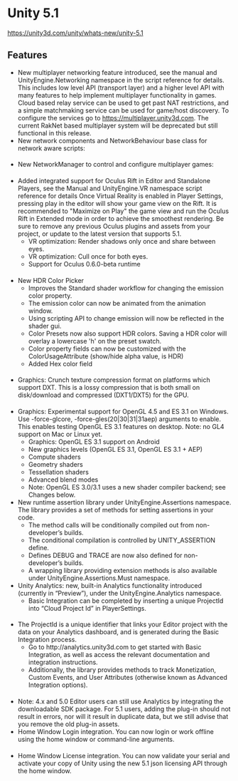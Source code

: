 # Unity 5.1
https://unity3d.com/unity/whats-new/unity-5.1

## Features

<ul>
<li>New multiplayer networking feature introduced, see the manual and UnityEngine.Networking namespace in the script reference for details. This includes low level API (transport layer) and a higher level API with many features to help implement multiplayer functionality in games. Cloud based relay service can be used to get past NAT restrictions, and a simple matchmaking service can be used for game/host discovery. To configure the services go to <a href="https://multiplayer.unity3d.com">https://multiplayer.unity3d.com</a>. The current RakNet based multiplayer system will be deprecated but still functional in this release.  </li>
<li>New network components and NetworkBehaviour base class for network aware scripts:</li>
</ul>

#### 
<ul>
<li>New NetworkManager to control and configure multiplayer games:</li>
</ul>

#### 
<ul>
<li>Added integrated support for Oculus Rift in Editor and Standalone Players, see the Manual and UnityEngine.VR namespace script reference for details  Once Virtual Reality is enabled in Player Settings, pressing play in the editor will show your game view on the Rift.  It is recommended to "Maximize on Play" the game view and run the Oculus Rift in Extended mode in order to achieve the smoothest rendering.  Be sure to remove any previous Oculus plugins and assets from your project, or update to the latest version that supports 5.1. 
<ul>
<li>VR optimization: Render shadows only once and share between eyes.</li>
<li>VR optimization: Cull once for both eyes.</li>
<li>Support for Oculus 0.6.0-beta runtime</li>
</ul></li>
</ul>

#### 
<ul>
<li>New HDR Color Picker 
<ul>
<li>Improves the Standard shader workflow for changing the emission color property.</li>
<li>The emission color can now be animated from the animation window.</li>
<li>Using scripting API to change emission will now be reflected in the shader gui.</li>
<li>Color Presets now also support HDR colors. Saving a HDR color will overlay a lowercase 'h' on the preset swatch.</li>
<li>Color property fields can now be customized with the ColorUsageAttribute (show/hide alpha value, is HDR)</li>
<li>Added Hex color field</li>
</ul></li>
</ul>

#### 
<ul>
<li>Graphics: Crunch texture compression format on platforms which support DXT. This is a lossy compression that is both small on disk/download and compressed (DXT1/DXT5) for the GPU.</li>
</ul>

#### 
<ul>
<li>Graphics: Experimental support for OpenGL 4.5 and ES 3.1 on Windows. Use -force-glcore, -force-gles(20|30|31|31aep) arguments to enable. This enables testing OpenGL ES 3.1 features on desktop. Note: no GL4 support on Mac or Linux yet.  
<ul>
<li>Graphics: OpenGL ES 3.1 support on Android</li>
<li>New graphics levels (OpenGL ES 3.1, OpenGL ES 3.1 + AEP)</li>
<li>Compute shaders</li>
<li>Geometry shaders</li>
<li>Tessellation shaders</li>
<li>Advanced blend modes</li>
<li>Note: OpenGL ES 3.0/3.1 uses a new shader compiler backend; see Changes below.</li>
</ul></li>
<li>New runtime assertion library under UnityEngine.Assertions namespace. The library provides a set of methods for setting assertions in your code. 
<ul>
<li>The method calls will be conditionally compiled out from non-developer’s builds.</li>
<li>The conditional compilation is controlled by UNITY_ASSERTION define.</li>
<li>Defines DEBUG and TRACE are now also defined for non-developer’s builds. </li>
<li>A wrapping library providing extension methods is also available under UnityEngine.Assertions.Must namespace. </li>
</ul></li>
<li>Unity Analytics: new, built-in Analytics functionality introduced (currently in “Preview”), under the UnityEngine.Analytics namespace. 
<ul>
<li>Basic Integration can be completed by inserting a unique ProjectId into “Cloud Project Id” in PlayerSettings.</li>
</ul></li>
</ul>

#### 
<ul>
<li>The ProjectId is a unique identifier that links your Editor project with the data on your Analytics dashboard, and is generated during the Basic Integration process. 
<ul>
<li>Go to http://analytics.unity3d.com to get started with Basic Integration, as well as access the relevant documentation and integration instructions. </li>
<li>Additionally, the library provides methods to track Monetization, Custom Events, and User Attributes (otherwise known as Advanced Integration options).</li>
</ul></li>
</ul>

#### 
<ul>
<li>Note: 4.x and 5.0 Editor users can still use Analytics by integrating the downloadable SDK package. For 5.1 users, adding the plug-in should not result in errors, nor will it result in duplicate data, but we still advise that you remove the old plug-in assets.</li>
<li>Home Window Login integration. You can now login or work offline using the home window or command-line arguments.</li>
</ul>

#### 
<ul>
<li>Home Window License integration. You can now validate your serial and activate your copy of Unity using the new 5.1 json licensing API through the home window.</li>
</ul>

#### 
